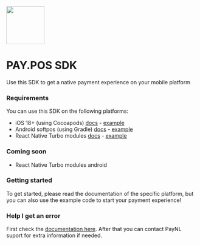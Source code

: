 <img src="https://www.pay.nl/uploads/1/brands/main_logo.png" width="100px"/>

# PAY.POS SDK

Use this SDK to get a native payment experience on your mobile platform

### Requirements

You can use this SDK on the following platforms:

- iOS 18+ (using Cocoapods) [docs](docs/sdk-ios.md) - [example](example-ios)
- Android softpos (using Gradle) [docs](docs/sdk-android-softpos.md) - [example](example-android-softpos)
- React Native Turbo modules [docs](docs/sdk-react-native.md) - [example](example-react-native)

### Coming soon

- React Native Turbo modules android

### Getting started

To get started, please read the documentation of the specific platform, but you can also use the example code to start
your payment experience!

### Help I get an error

First check the [documentation here](docs/error-codes.md).
After that you can contact PayNL suport for extra information if needed.
